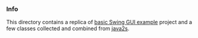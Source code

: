 ### Info

This directory contains a replica of [basic Swing GUI example](https://github.com/chabala/example-swing-gui) project and a few classes collected and combined from [java2s](http://www.java2s.com/Tutorials/Java/Java_Swing/0410__Java_Swing_JFrame_Examples.htm).
